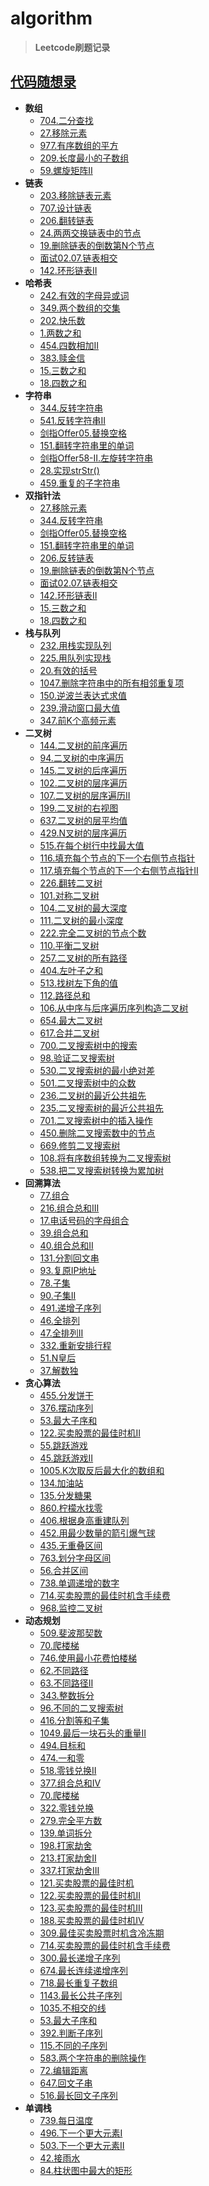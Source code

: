# algorithm
> **Leetcode刷题记录**

## [代码随想录](https://programmercarl.com/)
* **数组**
  * [704.二分查找](https://github.com/Zes1n/algorithm/blob/master/src/%E4%BB%A3%E7%A0%81%E9%9A%8F%E6%83%B3%E5%BD%95/_01%E6%95%B0%E7%BB%84/_704_%E4%BA%8C%E5%88%86%E6%9F%A5%E6%89%BE.java)
  * [27.移除元素](https://github.com/Zes1n/algorithm/blob/master/src/%E4%BB%A3%E7%A0%81%E9%9A%8F%E6%83%B3%E5%BD%95/_01%E6%95%B0%E7%BB%84/_27_%E7%A7%BB%E9%99%A4%E5%85%83%E7%B4%A0.java)
  * [977.有序数组的平方](https://github.com/Zes1n/algorithm/blob/master/src/%E4%BB%A3%E7%A0%81%E9%9A%8F%E6%83%B3%E5%BD%95/_01%E6%95%B0%E7%BB%84/_977_%E6%9C%89%E5%BA%8F%E6%95%B0%E7%BB%84%E7%9A%84%E5%B9%B3%E6%96%B9.java)
  * [209.长度最小的子数组](https://github.com/Zes1n/algorithm/blob/master/src/%E4%BB%A3%E7%A0%81%E9%9A%8F%E6%83%B3%E5%BD%95/_01%E6%95%B0%E7%BB%84/_209_%E9%95%BF%E5%BA%A6%E6%9C%80%E5%B0%8F%E7%9A%84%E5%AD%90%E6%95%B0%E7%BB%84.java)
  * [59.螺旋矩阵II](https://github.com/Zes1n/algorithm/blob/master/src/%E4%BB%A3%E7%A0%81%E9%9A%8F%E6%83%B3%E5%BD%95/_01%E6%95%B0%E7%BB%84/_59_%E8%9E%BA%E6%97%8B%E7%9F%A9%E9%98%B5II.java)
* **链表**
  * [203.移除链表元素]()
  * [707.设计链表]()
  * [206.翻转链表]()
  * [24.两两交换链表中的节点]()
  * [19.删除链表的倒数第N个节点]()
  * [面试02.07.链表相交]()
  * [142.环形链表II]()
* **哈希表**
  * [242.有效的字母异或词]()
  * [349.两个数组的交集]()
  * [202.快乐数]()
  * [1.两数之和]()
  * [454.四数相加II]()
  * [383.赎金信]()
  * [15.三数之和]()
  * [18.四数之和]()
* **字符串**
  * [344.反转字符串]()
  * [541.反转字符串II]()
  * [剑指Offer05.替换空格]()
  * [151.翻转字符串里的单词]()
  * [剑指Offer58-II.左旋转字符串]()
  * [28.实现strStr()]()
  * [459.重复的子字符串]()
* **双指针法**
  * [27.移除元素]()
  * [344.反转字符串]()
  * [剑指Offer05.替换空格]()
  * [151.翻转字符串里的单词]()
  * [206.反转链表]()
  * [19.删除链表的倒数第N个节点]()
  * [面试02.07.链表相交]()
  * [142.环形链表II]()
  * [15.三数之和]()
  * [18.四数之和]()
* **栈与队列**
  * [232.用栈实现队列]()
  * [225.用队列实现栈]()
  * [20.有效的括号]()
  * [1047.删除字符串中的所有相邻重复项]()
  * [150.逆波兰表达式求值]()
  * [239.滑动窗口最大值]()
  * [347.前K个高频元素]()
* **二叉树**
  * [144.二叉树的前序遍历]()
  * [94.二叉树的中序遍历]()
  * [145.二叉树的后序遍历]()
  * [102.二叉树的层序遍历]()
  * [107.二叉树的层序遍历II]()
  * [199.二叉树的右视图]()
  * [637.二叉树的层平均值]()
  * [429.N叉树的层序遍历]()
  * [515.在每个树行中找最大值]()
  * [116.填充每个节点的下一个右侧节点指针]()
  * [117.填充每个节点的下一个右侧节点指针II]()
  * [226.翻转二叉树]()
  * [101.对称二叉树]()
  * [104.二叉树的最大深度]()
  * [111.二叉树的最小深度]()
  * [222.完全二叉树的节点个数]()
  * [110.平衡二叉树]()
  * [257.二叉树的所有路径]()
  * [404.左叶子之和]()
  * [513.找树左下角的值]()
  * [112.路径总和]()
  * [106.从中序与后序遍历序列构造二叉树]()
  * [654.最大二叉树]()
  * [617.合并二叉树]()
  * [700.二叉搜索树中的搜索]()
  * [98.验证二叉搜索树]()
  * [530.二叉搜索树的最小绝对差]()
  * [501.二叉搜索树中的众数]()
  * [236.二叉树的最近公共祖先]()
  * [235.二叉搜索树的最近公共祖先]()
  * [701.二叉搜索树中的插入操作]()
  * [450.删除二叉搜索数中的节点]()
  * [669.修剪二叉搜索树]()
  * [108.将有序数组转换为二叉搜索树]()
  * [538.把二叉搜索树转换为累加树]()
* **回溯算法**
  * [77.组合]()
  * [216.组合总和III]()
  * [17.电话号码的字母组合]()
  * [39.组合总和]()
  * [40.组合总和II]()
  * [131.分割回文串]()
  * [93.复原IP地址]()
  * [78.子集]()
  * [90.子集II]()
  * [491.递增子序列]()
  * [46.全排列]()
  * [47.全排列II]()
  * [332.重新安排行程]()
  * [51.N皇后]()
  * [37.解数独]()
* **贪心算法**
  * [455.分发饼干]()
  * [376.摆动序列]()
  * [53.最大子序和]()
  * [122.买卖股票的最佳时机II]()
  * [55.跳跃游戏]()
  * [45.跳跃游戏II]()
  * [1005.K次取反后最大化的数组和]()
  * [134.加油站]()
  * [135.分发糖果]()
  * [860.柠檬水找零]()
  * [406.根据身高重建队列]()
  * [452.用最少数量的箭引爆气球]()
  * [435.无重叠区间]()
  * [763.划分字母区间]()
  * [56.合并区间]()
  * [738.单调递增的数字]()
  * [714.买卖股票的最佳时机含手续费]()
  * [968.监控二叉树]()
* **动态规划**
  * [509.斐波那契数]()
  * [70.爬楼梯]()
  * [746.使用最小花费怕楼梯]()
  * [62.不同路径]()
  * [63.不同路径II]()
  * [343.整数拆分]()
  * [96.不同的二叉搜索树]()
  * [416.分割等和子集]()
  * [1049.最后一块石头的重量II]()
  * [494.目标和]()
  * [474.一和零]()
  * [518.零钱兑换II]()
  * [377.组合总和IV]()
  * [70.爬楼梯]()
  * [322.零钱兑换]()
  * [279.完全平方数]()
  * [139.单词拆分]()
  * [198.打家劫舍]()
  * [213.打家劫舍II]()
  * [337.打家劫舍III]()
  * [121.买卖股票的最佳时机]()
  * [122.买卖股票的最佳时机II]()
  * [123.买卖股票的最佳时机III]()
  * [188.买卖股票的最佳时机IV]()
  * [309.最佳买卖股票时机含冷冻期]()
  * [714.买卖股票的最佳时机含手续费]()
  * [300.最长递增子序列]()
  * [674.最长连续递增序列]()
  * [718.最长重复子数组]()
  * [1143.最长公共子序列]()
  * [1035.不相交的线]()
  * [53.最大子序和]()
  * [392.判断子序列]()
  * [115.不同的子序列]()
  * [583.两个字符串的删除操作]()
  * [72.编辑距离]()
  * [647.回文子串]()
  * [516.最长回文子序列]()
* **单调栈**
  * [739.每日温度]()
  * [496.下一个更大元素I]()
  * [503.下一个更大元素II]()
  * [42.接雨水]()
  * [84.柱状图中最大的矩形]()
